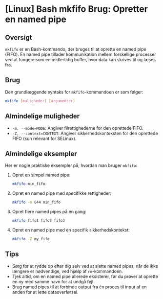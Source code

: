 # [Linux] Bash mkfifo Brug: Opretter en named pipe

## Oversigt
`mkfifo` er en Bash-kommando, der bruges til at oprette en named pipe (FIFO). En named pipe tillader kommunikation mellem forskellige processer ved at fungere som en midlertidig buffer, hvor data kan skrives til og læses fra.

## Brug
Den grundlæggende syntaks for `mkfifo`-kommandoen er som følger:

```bash
mkfifo [muligheder] [argumenter]
```

## Almindelige muligheder
- `-m, --mode=MODE`: Angiver filrettighederne for den oprettede FIFO.
- `-Z, --context=CONTEXT`: Angiver sikkerhedskonteksten for den oprettede FIFO (kun relevant for SELinux).

## Almindelige eksempler
Her er nogle praktiske eksempler på, hvordan man bruger `mkfifo`:

1. Opret en simpel named pipe:
   ```bash
   mkfifo min_fifo
   ```

2. Opret en named pipe med specifikke rettigheder:
   ```bash
   mkfifo -m 644 min_fifo
   ```

3. Opret flere named pipes på én gang:
   ```bash
   mkfifo fifo1 fifo2 fifo3
   ```

4. Opret en named pipe med en specifik sikkerhedskontekst:
   ```bash
   mkfifo -Z my_fifo
   ```

## Tips
- Sørg for at rydde op efter dig selv ved at slette named pipes, når de ikke længere er nødvendige, ved hjælp af `rm`-kommandoen.
- Tjek altid, om en named pipe allerede eksisterer, før du prøver at oprette en ny med samme navn for at undgå fejl.
- Brug named pipes til at forbinde output fra én proces til input af en anden for at lette dataoverførsel.